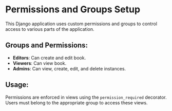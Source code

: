 # Permissions and Groups Setup

This Django application uses custom permissions and groups to control access to various parts of the application.

## Groups and Permissions:
- **Editors**: Can create and edit book.
- **Viewers**: Can view book.
- **Admins**: Can view, create, edit, and delete instances.

## Usage:
Permissions are enforced in views using the `permission_required` decorator. Users must belong to the appropriate group to access these views.

